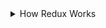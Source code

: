 <details>
  <summary>How Redux Works</summary>

####  데이터 흐름

- Action: "무슨 일이 일어났다"는 사실을 설명하는 객체 (type 필수)

- Reducer: state와 action을 받아 새로운 state를 만드는 순수 함수

- Store: state를 보관하고, dispatch/getState/subscribe를 제공하는 중앙 저장소

##### Action
- { type: string, payload?: any } 형태의 평범한 JS 객체
- "사용자가 버튼을 클릭했다", "서버에서 데이터를 받았다" 같은 **이벤트의 종류(type)와 데이터(payload)**를 표현

##### Reducer
- (state, action) => newState 형태의 순수 함수
- 순수성: 외부에 영향 X, 같은 입력 → 같은 출력
- 불변성 유지: 기존 state를 직접 변경하지 말고, 새 객체/배열을 만들어 반환

##### Store

- Redux에서 제공하는 중앙 저장소. createStore (전통), Redux Toolkit의 configureStore(권장)
- 현재 state 보관
- dispatch(action)으로 변경 트리거
- getState()로 현재 state 조회
- subscribe(listener)로 변경 구독


</details>